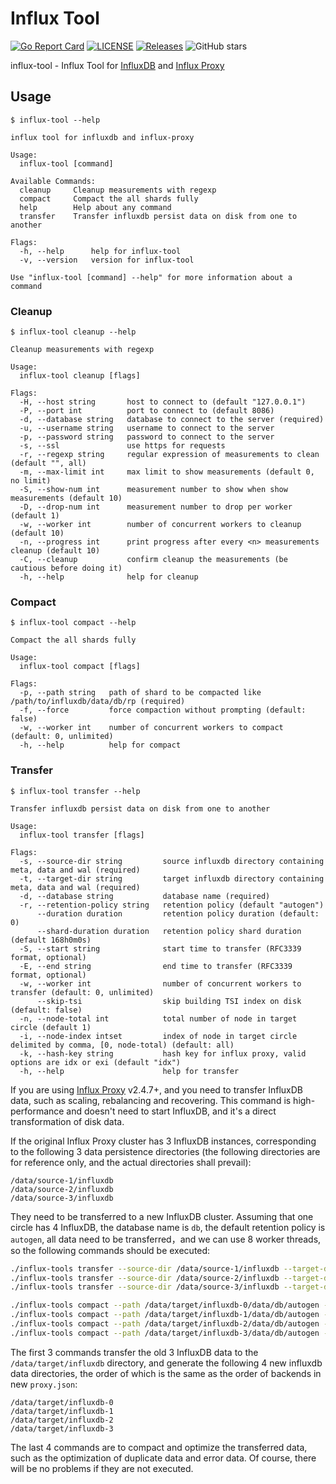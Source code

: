 # Influx Tool

[![Go Report Card](https://goreportcard.com/badge/chengshiwen/influx-tool)](https://goreportcard.com/report/chengshiwen/influx-tool)
[![LICENSE](https://img.shields.io/github/license/chengshiwen/influx-tool.svg)](https://github.com/chengshiwen/influx-tool/blob/master/LICENSE)
[![Releases](https://img.shields.io/github/release-pre/chengshiwen/influx-tool.svg)](https://github.com/chengshiwen/influx-tool/releases)
![GitHub stars](https://img.shields.io/github/stars/chengshiwen/influx-tool.svg?label=github%20stars&logo=github)

influx-tool - Influx Tool for [InfluxDB](https://docs.influxdata.com/influxdb/v1.8/) and [Influx Proxy](https://github.com/chengshiwen/influx-proxy)

## Usage

```
$ influx-tool --help

influx tool for influxdb and influx-proxy

Usage:
  influx-tool [command]

Available Commands:
  cleanup     Cleanup measurements with regexp
  compact     Compact the all shards fully
  help        Help about any command
  transfer    Transfer influxdb persist data on disk from one to another

Flags:
  -h, --help      help for influx-tool
  -v, --version   version for influx-tool

Use "influx-tool [command] --help" for more information about a command
```

### Cleanup

```
$ influx-tool cleanup --help

Cleanup measurements with regexp

Usage:
  influx-tool cleanup [flags]

Flags:
  -H, --host string       host to connect to (default "127.0.0.1")
  -P, --port int          port to connect to (default 8086)
  -d, --database string   database to connect to the server (required)
  -u, --username string   username to connect to the server
  -p, --password string   password to connect to the server
  -s, --ssl               use https for requests
  -r, --regexp string     regular expression of measurements to clean (default "", all)
  -m, --max-limit int     max limit to show measurements (default 0, no limit)
  -S, --show-num int      measurement number to show when show measurements (default 10)
  -D, --drop-num int      measurement number to drop per worker (default 1)
  -w, --worker int        number of concurrent workers to cleanup (default 10)
  -n, --progress int      print progress after every <n> measurements cleanup (default 10)
  -C, --cleanup           confirm cleanup the measurements (be cautious before doing it)
  -h, --help              help for cleanup
```

### Compact

```
$ influx-tool compact --help

Compact the all shards fully

Usage:
  influx-tool compact [flags]

Flags:
  -p, --path string   path of shard to be compacted like /path/to/influxdb/data/db/rp (required)
  -f, --force         force compaction without prompting (default: false)
  -w, --worker int    number of concurrent workers to compact (default: 0, unlimited)
  -h, --help          help for compact
```

### Transfer

```
$ influx-tool transfer --help

Transfer influxdb persist data on disk from one to another

Usage:
  influx-tool transfer [flags]

Flags:
  -s, --source-dir string         source influxdb directory containing meta, data and wal (required)
  -t, --target-dir string         target influxdb directory containing meta, data and wal (required)
  -d, --database string           database name (required)
  -r, --retention-policy string   retention policy (default "autogen")
      --duration duration         retention policy duration (default: 0)
      --shard-duration duration   retention policy shard duration (default 168h0m0s)
  -S, --start string              start time to transfer (RFC3339 format, optional)
  -E, --end string                end time to transfer (RFC3339 format, optional)
  -w, --worker int                number of concurrent workers to transfer (default: 0, unlimited)
      --skip-tsi                  skip building TSI index on disk (default: false)
  -n, --node-total int            total number of node in target circle (default 1)
  -i, --node-index intset         index of node in target circle delimited by comma, [0, node-total) (default: all)
  -k, --hash-key string           hash key for influx proxy, valid options are idx or exi (default "idx")
  -h, --help                      help for transfer
```

If you are using [Influx Proxy](https://github.com/chengshiwen/influx-proxy) v2.4.7+, and you need to transfer InfluxDB data, such as scaling, rebalancing and recovering.
This command is high-performance and doesn't need to start InfluxDB, and it's a direct transformation of disk data.

If the original Influx Proxy cluster has 3 InfluxDB instances, corresponding to the following 3 data persistence directories
(the following directories are for reference only, and the actual directories shall prevail):

```
/data/source-1/influxdb
/data/source-2/influxdb
/data/source-3/influxdb
```

They need to be transferred to a new InfluxDB cluster. Assuming that one circle has 4 InfluxDB, the database name is `db`, the default retention policy is `autogen`,
all data need to be transferred，and we can use 8 worker threads, so the following commands should be executed:

```bash
./influx-tools transfer --source-dir /data/source-1/influxdb --target-dir /data/target/influxdb --database db --node-total 4 --worker 8
./influx-tools transfer --source-dir /data/source-2/influxdb --target-dir /data/target/influxdb --database db --node-total 4 --worker 8
./influx-tools transfer --source-dir /data/source-3/influxdb --target-dir /data/target/influxdb --database db --node-total 4 --worker 8

./influx-tools compact --path /data/target/influxdb-0/data/db/autogen --force --worker 8
./influx-tools compact --path /data/target/influxdb-1/data/db/autogen --force --worker 8
./influx-tools compact --path /data/target/influxdb-2/data/db/autogen --force --worker 8
./influx-tools compact --path /data/target/influxdb-3/data/db/autogen --force --worker 8
```

The first 3 commands transfer the old 3 InfluxDB data to the `/data/target/influxdb` directory, and generate the following 4 new influxdb data directories,
the order of which is the same as the order of backends in new `proxy.json`:

```
/data/target/influxdb-0
/data/target/influxdb-1
/data/target/influxdb-2
/data/target/influxdb-3
```

The last 4 commands are to compact and optimize the transferred data, such as the optimization of duplicate data and error data.
Of course, there will be no problems if they are not executed.
